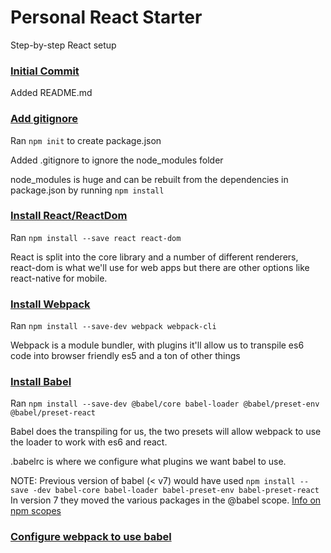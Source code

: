 # Personal React Starter
Step-by-step React setup

### [Initial Commit](https://github.com/theirongiant/prs/commit/e50cbbb49a7fd4643818418090b332828279389b)

Added README.md

### [Add gitignore](https://github.com/theirongiant/prs/commit/83769f302132d4bd9d8b1a7b23ba83a5a9525e6b)

Ran `npm init` to create package.json

Added .gitignore to ignore the node_modules folder

node_modules is huge and can be rebuilt from the dependencies in package.json by running `npm install`

### [Install React/ReactDom](https://github.com/theirongiant/prs/commit/46148c50bb560aeb1157020ce2fafecc65a64bf5)

Ran `npm install --save react react-dom`

React is split into the core library and a number of different renderers, react-dom is what we'll use for web apps but there are other options like react-native for mobile.

### [Install Webpack](https://github.com/theirongiant/prs/commit/0912824c6c21700ebe8e886c1375793d7967e56f)

Ran `npm install --save-dev webpack webpack-cli`

Webpack is a module bundler, with plugins it'll allow us to transpile es6 code into browser friendly es5 and a ton of other things

### [Install Babel](https://github.com/theirongiant/prs/commit/92d56b5653724db589613acc4525a6657432fdb8)

Ran `npm install --save-dev @babel/core babel-loader @babel/preset-env @babel/preset-react`

Babel does the transpiling for us, the two presets will allow webpack to use the loader to work with es6 and react.

.babelrc is where we configure what plugins we want babel to use.

NOTE: Previous version of babel (< v7) would have used `npm install --save -dev babel-core babel-loader babel-preset-env babel-preset-react`
In version 7 they moved the various packages in the @babel scope. [Info on npm scopes](https://docs.npmjs.com/misc/scope)

### [Configure webpack to use babel]()
